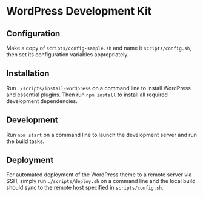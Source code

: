 # WordPress Development Kit

## Configuration

Make a copy of `scripts/config-sample.sh` and name it `scripts/config.sh`, then set its
configuration variables appropriately.

## Installation

Run `./scripts/install-wordpress` on a command line to install WordPress and essential plugins.
Then run `npm install` to install all required development dependencies.

## Development

Run `npm start` on a command line to launch the development server and run the build tasks.

## Deployment

For automated deployment of the WordPress theme to a remote server via SSH, simply run
`./scripts/deploy.sh` on a command line and the local build should sync to the remote host
specified in `scripts/config.sh`.
